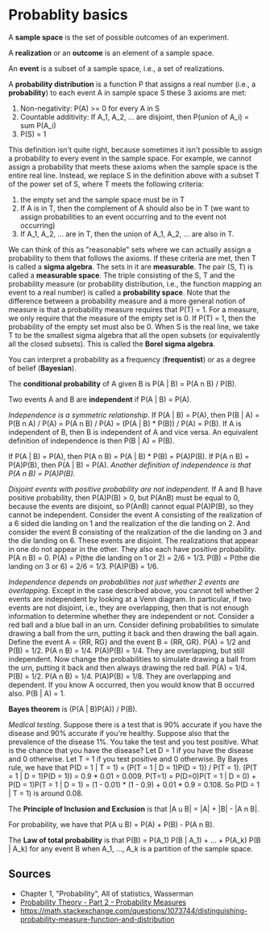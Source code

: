 # Probablity basics

A **sample space** is the set of possible outcomes of an experiment.

A **realization** or an **outcome** is an element of a sample space.

An **event** is a subset of a sample space, i.e., a set of realizations.

A **probability distribution** is a function P that assigns a real number (i.e., a **probability**) to each event A in sample space S these 3 axioms are met:

1) Non-negativity: P(A) >= 0 for every A in S
2) Countable additivity: If A_1, A_2, ... are disjoint, then P(union of A_i) = sum P(A_i)
3) P(S) = 1

This definition isn't quite right, because sometimes it isn't possible to assign a probability to every event in the sample space. For example, we cannot assign a probability that meets these axioms when the sample space is the entire real line. Instead, we replace S in the definition above with a subset T of the power set of S, where T meets the following criteria:
1) the empty set and the sample space must be in T
2) If A is in T, then the complement of A should also be in T (we want to assign probabilities to an event occurring and to the event not occurring)
3) If A_1, A_2, ... are in T, then the union of A_1, A_2, ... are also in T.

We can think of this as "reasonable" sets where we can actually assign a probability to them that follows the axioms. If these criteria are met, then T is called a **sigma algebra**. The sets in it are **measurable**. The pair (S, T) is called a **measurable space**. The triple consisting of the S, T and the probability measure (or probability distribution, i.e., the function mapping an event to a real number) is called a **probability space**. Note that the difference between a probability measure and a more general notion of measure is that a probability measure requires that P(T) = 1. For a measure, we only require that the measure of the empty set is 0. If P(T) = 1, then the probability of the empty set must also be 0. When S is the real line, we take T to be the smallest sigma algebra that all the open subsets (or equivalently all the closed subsets). This is called the **Borel sigma algebra**.

You can interpret a probability as a frequency (**frequentist**) or as a degree of belief (**Bayesian**).

The **conditional probability** of A given B is P(A | B) = P(A n B) / P(B).

Two events A and B are **independent** if P(A | B) = P(A).

*Independence is a symmetric relationship*. If P(A | B) = P(A), then P(B | A) = P(B n A) / P(A) = P(A n B) / P(A) = (P(A | B) * P(B)) / P(A) = P(B). If A is independent of B, then B is independent of A and vice versa. An equivalent definition of independence is then P(B | A) = P(B).
 
If P(A | B) = P(A), then P(A n B) = P(A | B) * P(B) = P(A)P(B). If P(A n B) = P(A)P(B), then P(A | B) = P(A). *Another definition of independence is that P(A n B) = P(A)P(B).*

*Disjoint events with positive probability are not independent.* If A and B have positive probability, then P(A)P(B) > 0, but P(AnB) must be equal to 0, because the events are disjoint, so P(AnB) cannot equal P(A)P(B), so they cannot be independent. Consider the event A consisting of the realization of a 6 sided die landing on 1 and the realization of the die landing on 2. And consider the event B consisting of the realization of the die landing on 3 and the die landing on 6. These events are disjoint. The realizations that appear in one do not appear in the other. They also each have positive probability. P(A n B) = 0. P(A) = P(the die landing on 1 or 2) = 2/6 = 1/3. P(B) = P(the die landing on 3 or 6) = 2/6 = 1/3. P(A)P(B) = 1/6.

*Independence depends on probabilities not just whether 2 events are overlapping*. Except in the case described above, you cannot tell whether 2 events are independent by looking at a Venn diagram. In particular, if two events are not disjoint, i.e., they are overlapping, then that is not enough information to determine whether they are independent or not. Consider a red ball and a blue ball in an urn. Consider defining probabilities to simulate drawing a ball from the urn, putting it back and then drawing the ball again. Define the event A = {RR, RG} and the event B = {RR, GR}. P(A) = 1/2 and P(B) = 1/2. P(A n B) = 1/4. P(A)P(B) = 1/4. They are overlapping, but still independent. Now change the probabilities to simulate drawing a ball from the urn, putting it back and then always drawing the red ball. P(A) = 1/4. P(B) = 1/2. P(A n B) = 1/4. P(A)P(B) = 1/8. They are overlapping and dependent. If you know A occurred, then you would know that B occurred also. P(B | A) = 1.

**Bayes theorem** is (P(A | B)P(A)) / P(B).

*Medical testing*. Suppose there is a test that is 90% accurate if you have the disease and 90% accurate if you're healthy. Suppose also that the prevalence of the disease 1%. You take the test and you test positive. What is the chance that you have the disease? Let D = 1 if you have the disease and 0 otherwise. Let T = 1 if you test positive and 0 otherwise. By Bayes rule, we have that P(D = 1 | T = 1) = (P(T = 1 | D = 1)P(D = 1)) / P(T = 1). (P(T = 1 | D = 1)P(D = 1)) = 0.9 * 0.01 = 0.009. P(T=1) = P(D=0)P(T = 1 | D = 0) + P(D = 1)P(T = 1 | D = 1) = (1 - 0.01) * (1 - 0.9) + 0.01 * 0.9 = 0.108. So P(D = 1 | T = 1) is around 0.08.

The **Principle of Inclusion and Exclusion** is that |A u B| = |A| + |B| - |A n B|.

For probability, we have that P(A u B) = P(A) + P(B) - P(A n B).

The **Law of total probability** is that P(B) = P(A_1) P(B | A_1) + ... + P(A_k) P(B | A_k) for any event B when A_1, ..., A_k is a partition of the sample space.

## Sources

* Chapter 1, "Probability", All of statistics, Wasserman
* [Probability Theory - Part 2 - Probability Measures](https://www.youtube.com/watch?v=u5IouBwYji4&list=PLBh2i93oe2qswFOC98oSFc37-0f4S3D4z&index=2)
* https://math.stackexchange.com/questions/1073744/distinguishing-probability-measure-function-and-distribution